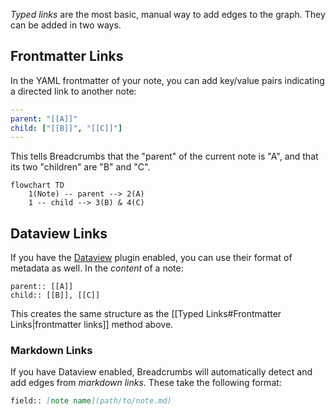 _Typed links_ are the most basic, manual way to add edges to the graph. They can be added in two ways.

## Frontmatter Links

In the YAML frontmatter of your note, you can add key/value pairs indicating a directed link to another note:

```yaml
---
parent: "[[A]]"
child: ["[[B]]", "[[C]]"]
---
```

This tells Breadcrumbs that the "parent" of the current note is "A", and that its two "children" are "B" and "C".

```mermaid
flowchart TD
	1(Note) -- parent --> 2(A)
	1 -- child --> 3(B) & 4(C)
```

## Dataview Links

If you have the [Dataview](https://github.com/blacksmithgu/obsidian-dataview) plugin enabled, you can use their format of metadata as well. In the _content_ of a note:

```
parent:: [[A]]
child:: [[B]], [[C]]
```

This creates the same structure as the [[Typed Links#Frontmatter Links|frontmatter links]] method above.

### Markdown Links

If you have Dataview enabled, Breadcrumbs will automatically detect and add edges from _markdown links_. These take the following format:

```md
field:: [note name](path/to/note.md)
```
